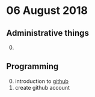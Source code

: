 # 06 August 2018

## Administrative things

0. 

## Programming

0. introduction to [github](https://github.com/)
1. create github account
